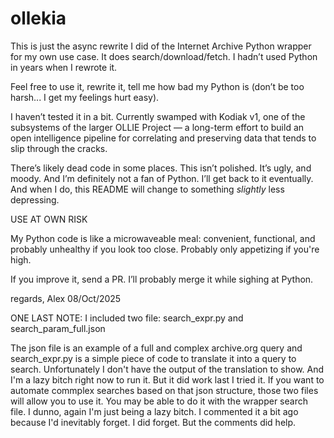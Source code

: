 # ollekia

This is just the async rewrite I did of the Internet Archive Python wrapper for my own use case.
It does search/download/fetch. I hadn’t used Python in years when I rewrote it.

Feel free to use it, rewrite it, tell me how bad my Python is (don’t be too harsh... I get my feelings hurt easy).

I haven’t tested it in a bit. Currently swamped with Kodiak v1, one of the subsystems of the larger OLLIE Project — a long-term effort to build an open intelligence pipeline for correlating and preserving data that tends to slip through the cracks.

There’s likely dead code in some places. This isn’t polished. It’s ugly, and moody. And I’m definitely not a fan of Python.
I’ll get back to it eventually. And when I do, this README will change to something *slightly* less depressing.

USE AT OWN RISK

My Python code is like a microwaveable meal: convenient, functional, and probably unhealthy if you look too close. Probably only appetizing if you're high.

If you improve it, send a PR. I’ll probably merge it while sighing at Python.


regards,
Alex
08/Oct/2025


ONE LAST NOTE:
I included two file:
search_expr.py and search_param_full.json

The json file is an example of a full and complex archive.org query and search_expr.py is a simple piece of code to translate it into a query to search. 
Unfortunately I don't have the output of the translation to show. And I'm a lazy bitch right now to run it. But it did work last I tried it. If you want to automate commplex searches based on that json structure, those two files will allow you to use it. You may be able to do it with the wrapper search file. I dunno, again I'm just being a lazy bitch. I commented it a bit ago because I'd inevitably forget. I did forget. But the comments did help.
